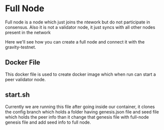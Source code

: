 # Full Node

Full node is a node which just joins the ntework but do not participate in consensus. Also it is not a validator node, it just syncs with all other nodes present in the network

Here we'll see how you can create a full node and connect it with the gravity-testnet.

## Docker File

This docker file is used to create  docker image which when run can start a peer validator node.


## start.sh

Currently we are running this file after going inside our container, it clones the config branch which holds a folder having genesis.json file and seed file which holds the peer info than it change that genesis file with full-node genesis file and add seed info to full node. 




